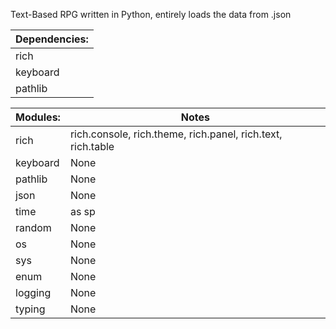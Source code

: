 Text-Based RPG written in Python, entirely loads the data from .json


| Dependencies:  | 
| --- | 
| rich | 
| keyboard |
| pathlib |

| Modules: | Notes |
| --- | --- |
| rich | rich.console, rich.theme, rich.panel, rich.text, rich.table|
| keyboard | None | 
| pathlib | None |
| json | None |
| time | as sp |
| random | None |
| os | None |
| sys | None |
| enum | None |
| logging | None |
| typing| None |
